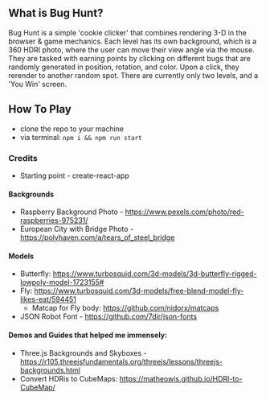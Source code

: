 ## What is Bug Hunt?

Bug Hunt is a simple 'cookie clicker' that combines rendering 3-D in the browser & game mechanics. Each level has its own background, which is a 360 HDRI photo, where the user can move their view angle via the mouse. They are tasked with earning points by clicking on different bugs that are randomly generated in position, rotation, and color. Upon a click, they rerender to another random spot.
There are currently only two levels, and a 'You Win' screen.

## How To Play

- clone the repo to your machine
- via terminal: `npm i && npm run start`

### Credits

- Starting point - create-react-app

#### Backgrounds

- Raspberry Background Photo - https://www.pexels.com/photo/red-raspberries-975231/
- European City with Bridge Photo - https://polyhaven.com/a/tears_of_steel_bridge

#### Models

- Butterfly: https://www.turbosquid.com/3d-models/3d-butterfly-rigged-lowpoly-model-1723155#
- Fly: https://www.turbosquid.com/3d-models/free-blend-model-fly-likes-eat/594451
  - Matcap for Fly body: https://github.com/nidorx/matcaps
- JSON Robot Font - https://github.com/7dir/json-fonts

#### Demos and Guides that helped me immensely:

- Three.js Backgrounds and Skyboxes - https://r105.threejsfundamentals.org/threejs/lessons/threejs-backgrounds.html
- Convert HDRis to CubeMaps: https://matheowis.github.io/HDRI-to-CubeMap/
